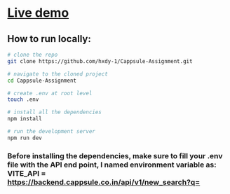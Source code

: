 # [Live demo](https://cappsule-assignment-by-hady.vercel.app/)

## How to run locally:

``` bash
# clone the repo
git clone https://github.com/hxdy-1/Cappsule-Assignment.git

# navigate to the cloned project
cd Cappsule-Assignment

# create .env at root level
touch .env

# install all the dependencies
npm install

# run the development server
npm run dev
```

### Before installing the dependencies, make sure to fill your .env file with the API end point, I named environment variable as: VITE_API = https://backend.cappsule.co.in/api/v1/new_search?q=
